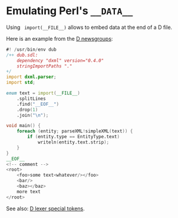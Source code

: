 Emulating Perl's `__DATA__`
===========================

Using ` import(__FILE__)` allows to embed data at the end of a D file.

Here is an example from the [D newsgroups](https://forum.dlang.org/post/sniryeoaguvrwevzsvxc@forum.dlang.org): 
```d
#! /usr/bin/env dub
/++ dub.sdl:
    dependency "dxml" version="0.4.0"
    stringImportPaths "."
+/
import dxml.parser;
import std;

enum text = import(__FILE__)
    .splitLines
    .find("__EOF__")
    .drop(1)
    .join("\n");

void main() {
    foreach (entity; parseXML!simpleXML(text)) {
        if (entity.type == EntityType.text)
            writeln(entity.text.strip);
    }
}
__EOF__
<!-- comment -->
<root>
    <foo>some text<whatever/></foo>
    <bar/>
    <baz></baz>
    more text
</root>
```

See also: [D lexer special tokens](https://dlang.org/spec/lex.html#specialtokens).
 
